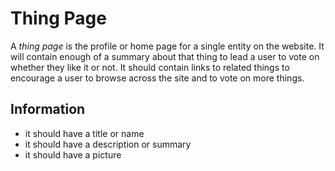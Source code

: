 # Thing Page

A _thing page_ is the profile or home page for a single entity on the website.
It will contain enough of a summary about that thing to lead a user to vote on
whether they like it or not. It should contain links to related things to
encourage a user to browse across the site and to vote on more things.

## Information

  + it should have a title or name
  + it should have a description or summary
  + it should have a picture
  